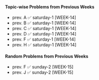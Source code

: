 #### Topic-wise Problems from Previous Weeks
- prev. A ✅ saturday-1 [WEEK-14]
- prev. B ✅ saturday-1 [WEEK-14]
- prev. C ✅ saturday-1 [WEEK-14]
- prev. D ✅ saturday-1 [WEEK-14]
- prev. F ✅ saturday-1 [WEEK-14]
- prev. H ✅ saturday-1 [WEEK-14]
  
#### Random Problems from Previous Weeks
- prev. F ✅ sunday-2 [WEEK-15]
- prev. J ✅ sunday-2 [WEEK-15]

